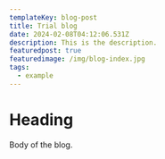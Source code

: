 ```yaml
---
templateKey: blog-post
title: Trial blog
date: 2024-02-08T04:12:06.531Z
description: This is the description.
featuredpost: true
featuredimage: /img/blog-index.jpg
tags:
  - example
---
```

# H﻿eading

B﻿ody of the blog.
